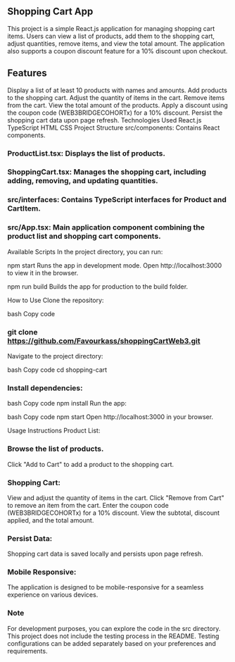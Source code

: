 ## Shopping Cart App
This project is a simple React.js application for managing shopping cart items. Users can view a list of products, add them to the shopping cart, adjust quantities, remove items, and view the total amount. The application also supports a coupon discount feature for a 10% discount upon checkout.

## Features
Display a list of at least 10 products with names and amounts.
Add products to the shopping cart.
Adjust the quantity of items in the cart.
Remove items from the cart.
View the total amount of the products.
Apply a discount using the coupon code (WEB3BRIDGECOHORTx) for a 10% discount.
Persist the shopping cart data upon page refresh.
Technologies Used
React.js
TypeScript
HTML
CSS
Project Structure
src/components: Contains React components.

### ProductList.tsx: Displays the list of products.
### ShoppingCart.tsx: Manages the shopping cart, including adding, removing, and updating quantities.
### src/interfaces: Contains TypeScript interfaces for Product and CartItem.

### src/App.tsx: Main application component combining the product list and shopping cart components.

Available Scripts
In the project directory, you can run:

npm start
Runs the app in development mode. Open http://localhost:3000 to view it in the browser.

npm run build
Builds the app for production to the build folder.

How to Use
Clone the repository:

bash
Copy code
### git clone https://github.com/Favourkass/shoppingCartWeb3.git
Navigate to the project directory:

bash
Copy code
cd shopping-cart

### Install dependencies:
bash
Copy code
npm install
Run the app:

bash
Copy code
npm start
Open http://localhost:3000 in your browser.

Usage Instructions
Product List:

### Browse the list of products.
Click "Add to Cart" to add a product to the shopping cart.

### Shopping Cart:
View and adjust the quantity of items in the cart.
Click "Remove from Cart" to remove an item from the cart.
Enter the coupon code (WEB3BRIDGECOHORTx) for a 10% discount.
View the subtotal, discount applied, and the total amount.

### Persist Data:
Shopping cart data is saved locally and persists upon page refresh.

### Mobile Responsive:
The application is designed to be mobile-responsive for a seamless experience on various devices.

### Note
For development purposes, you can explore the code in the src directory.
This project does not include the testing process in the README. Testing configurations can be added separately based on your preferences and requirements.